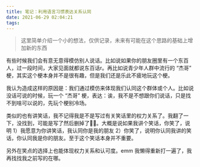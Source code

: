 ```yaml
---
title: 笔记：利用语言习惯表达关系认同
date: 2021-06-29 02:04:21
tags:
---
```


> 这里简单介绍一个小的想法，仅供记录，未来有可能在这个思路的基础上增加新的东西

有些时候我们会有意无意得模仿别人说话。比如说如果你的朋友圈里有一个东百人，过一段时间，大家见面就都说东百话r。再比如说青少年人群中流行的 “杰哥” 梗，其实这个梗本身并不是很有趣，但是我们还是乐此不疲地玩这个梗。



我认为造成这样的原因是：我们通过模仿来体现我们认同这个群体或个人。比如说没话可说的时候，玩一个 “杰哥” 梗，表达：诶，我不是不想跟你们说话，只是找不到啥可以说的，先玩个梗别冷场。



类似的也有讲笑话，我不记得我是不是写过有关笑话里的权力关系了。我翻了一下，没找到，可能是写了然后删掉了🤷‍♀️。大概是说如果我讲个笑话，你笑了，说明 1）我愿意为你讲笑话，我认同你是我的朋友 2）你笑了，说明你认同我讲的笑话，你认同我是你的朋友。至于这个笑话本身并不重要。



另外在笑点的选择上也能体现权力关系和认可度。emm 我懒得重新打一遍了，我再找找我之前写的在哪。